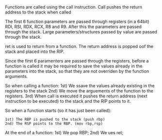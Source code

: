 Functions are called using the call instruction. Call pushes the return address to the stack when called

The first 6 function parameters are passed through registers (in a 64bit) RDI, RSI, RDX, RCX, R8 and R9. After this the parameters are passed through the stack. Large parameters/structures passed by value are passed through the stack.

ret is used to return from a function. The return address is popped oof the stack and placed into the RIP.

Since the first 6 paramenters are passed through the registers, before a function is called it may be required to save the values already in the parameters into the stack, so that they are not overriden by the function arguments.

So when calling a function:
	1st) We ssave the values already existing in the registers to the stack
	2nd) We move the arguements of the function to the registers.
	3rd) When call is executed it pushes the return address (next instruction to be executed) to the stack and the RIP points to it.

So when a function starts (so it has just been called):

	1st) The RBP is pushed to the stack (push rbp)
	2nd) The RSP points to the RBP. (mov rbp,rsp)

At the end of a function:
	1st) We pop RBP;
	2nd) We ues ret;
